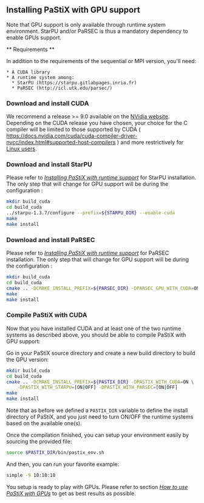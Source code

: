 ## Installing PaStiX with GPU support

Note that GPU support is only available through runtime system
environment. StarPU and/or PaRSEC is thus a mandatory dependency to
enable GPUs support.

** Requirements **

In addition to the requirements of the sequential or MPI version, you'll need:

    * A CUDA library
    * A runtime system among:
      * StarPU (https://starpu.gitlabpages.inria.fr)
      * PaRSEC (http://icl.utk.edu/parsec/)


### Download and install CUDA

We recommend a release >= 9.0 available on the [NVidia
website](https://developer.nvidia.com/CUDA-TOOLKIT-ARCHIVE).
Depending on the CUDA release you have chosen, your choice for the C
compiler will be limited to those supported by CUDA (
https://docs.nvidia.com/cuda/cuda-compiler-driver-nvcc/index.html#supported-host-compilers
) and more restrictively for [Linux
users](https://docs.nvidia.com/cuda/cuda-installation-guide-linux/index.html).

### Download and install StarPU

Please refer to [_Installing PaStiX with runtime support_](./Pastix_Runtime.md)
for StarPU installation. The only step that will change for GPU support will be
during the configuration :

```sh
mkdir build_cuda
cd build_cuda
../starpu-1.3.7/configure --prefix=${STARPU_DIR} --enable-cuda
make
make install
```

### Download and install PaRSEC

Please refer to [_Installing PaStiX with runtime support_](./Pastix_Runtime.md)
for PaRSEC installation. The only step that will change for GPU support will be
during the configuration :

```sh
mkdir build_cuda
cd build_cuda
cmake .. -DCMAKE_INSTALL_PREFIX=${PARSEC_DIR} -DPARSEC_GPU_WITH_CUDA=ON
make
make install
```

### Compile PaStiX with CUDA

Now that you have installed CUDA and at least one of the two runtime
systems as described above, you should be able to compile PaStiX with
GPU support:

Go in your PaStiX source directory and create a new build directory to
build the GPU version:
```sh
mkdir build_cuda
cd build_cuda
cmake .. -DCMAKE_INSTALL_PREFIX=${PASTIX_DIR} -DPASTIX_WITH_CUDA=ON \
    -DPASTIX_WITH_STARPU=[ON|OFF] -DPASTIX_WITH_PARSEC=[ON|OFF]
make
make install
```

Note that as before we defined a `PASTIX_DIR` variable to define the
install directory of PaStiX, and you just need to turn ON/OFF the
runtime systems based on the available one(s).

Once the compilation finished, you can setup your environment easily
by sourcing the provided file:
```sh
source $PASTIX_DIR/bin/pastix_env.sh
```

And then, you can run your favorite example:
```sh
simple -9 10:10:10
```

You setup is ready to play with GPUs. Please refer to section
[_How to use PaStiX with GPUs_](./How_PaStiX_GPU.md) to get
as best results as possible.
